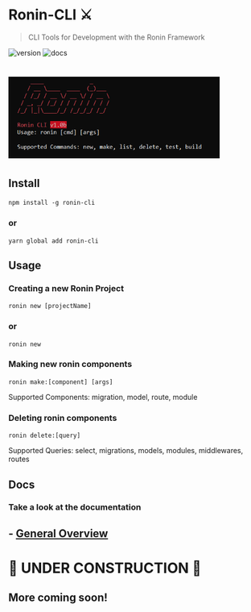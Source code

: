 # Ronin-CLI ⚔️
> CLI Tools for Development with the Ronin Framework

![version](https://img.shields.io/badge/version-0.0.1b-brightgreen.svg?style=flat-square) ![docs](https://img.shields.io/badge/docs-coming%20soon-orange.svg?style=flat-square)

<h1 align="left">
	<img width="420" src="media/ronin-cli-screenshot.png" alt="Ronin-Cli">
</h1>

## Install
```console
npm install -g ronin-cli
```
### or 
```console
yarn global add ronin-cli
```

## Usage
### Creating a new Ronin Project
```console
ronin new [projectName]
```
### or
```console
ronin new 
```

### Making new ronin components
```console
ronin make:[component] [args]
```
Supported Components: migration, model, route, module

### Deleting ronin components
```console
ronin delete:[query]
```
Supported Queries: select, migrations, models, modules, middlewares, routes

## Docs
### Take a look at the documentation
## - [General Overview](docs/GENERAL.md)

# 🚧 UNDER CONSTRUCTION 🚧
## More coming soon!